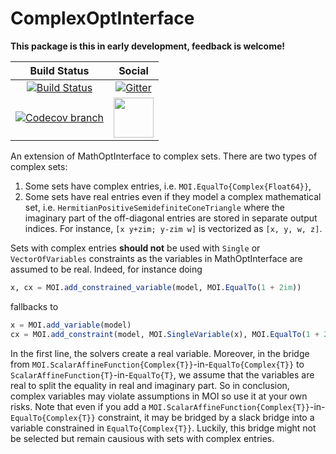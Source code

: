 # ComplexOptInterface

**This package is this in early development, feedback is welcome!**

| **Build Status** | **Social** |
|:----------------:|:----------:|
| [![Build Status][build-img]][build-url] | [![Gitter][gitter-img]][gitter-url] |
| [![Codecov branch][codecov-img]][codecov-url] | [<img src="https://upload.wikimedia.org/wikipedia/en/a/af/Discourse_logo.png" width="64">][discourse-url] |

An extension of MathOptInterface to complex sets.
There are two types of complex sets:
1) Some sets have complex entries, i.e. `MOI.EqualTo{Complex{Float64}}`,
2) Some sets have real entries even if they model a complex mathematical set, i.e.
   `HermitianPositiveSemidefiniteConeTriangle` where the imaginary part of the
   off-diagonal entries are stored in separate output indices.
   For instance, `[x y+zim; y-zim w]` is vectorized as
   `[x, y, w, z]`.

Sets with complex entries **should not** be used with `Single` or `VectorOfVariables` constraints
as the variables in MathOptInterface are assumed to be real.
Indeed, for instance doing
```julia
x, cx = MOI.add_constrained_variable(model, MOI.EqualTo(1 + 2im))
```
fallbacks to
```julia
x = MOI.add_variable(model)
cx = MOI.add_constraint(model, MOI.SingleVariable(x), MOI.EqualTo(1 + 2im))
```
In the first line, the solvers create a real variable.
Moreover, in the bridge from `MOI.ScalarAffineFunction{Complex{T}}`-in-`EqualTo{Complex{T}}`
to `ScalarAffineFunction{T}`-in-`EqualTo{T}`, we assume that the variables are real
to split the equality in real and imaginary part.
So in conclusion, complex variables may violate assumptions in MOI so use it at your own risks.
Note that even if you add a `MOI.ScalarAffineFunction{Complex{T}}`-in-`EqualTo{Complex{T}}` constraint,
it may be bridged by a slack bridge into a variable constrained in `EqualTo{Complex{T}}`.
Luckily, this bridge might not be selected but remain causious with sets with complex entries.

[build-img]: https://travis-ci.com/blegat/ComplexOptInterface.jl.svg?branch=master
[build-url]: https://travis-ci.com/blegat/ComplexOptInterface.jl
[codecov-img]: http://codecov.io/github/blegat/ComplexOptInterface.jl/coverage.svg?branch=master
[codecov-url]: http://codecov.io/github/blegat/ComplexOptInterface.jl?branch=master

[gitter-url]: https://gitter.im/JuliaOpt/JuMP-dev?utm_source=share-link&utm_medium=link&utm_campaign=share-link
[gitter-img]: https://badges.gitter.im/JuliaOpt/JuMP-dev.svg
[discourse-url]: https://discourse.julialang.org/c/domain/opt
